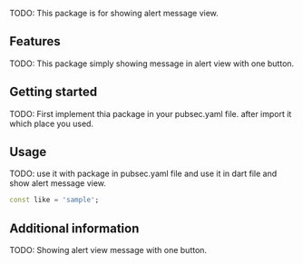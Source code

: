 <!--
This README describes the package. If you publish this package to pub.dev,this README's contents appear on the landing page for your package.

For information about how to write a good package README, see the guide for[writing package pages](https://dart.dev/guides/libraries/writing-package-pages).

For general information about developing packages, see the Dart guide for[creating packages](https://dart.dev/guides/libraries/create-library-packages)and the Flutter guide for [developing packages and plugins](https://flutter.dev/developing-packages).-->

TODO: This package is for showing alert message view.

## Features

TODO: This package simply showing message in alert view with one button.

## Getting started

TODO: First implement thia package in your pubsec.yaml file. after import it which place you used.

## Usage

TODO: use it with package in pubsec.yaml file and use it in dart file and show alert message view.

```dart
const like = 'sample';
```

## Additional information

TODO: Showing alert view message with one button.
